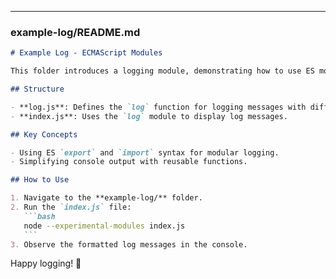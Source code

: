 ---

### **example-log/README.md**

````markdown
# Example Log - ECMAScript Modules

This folder introduces a logging module, demonstrating how to use ES modules for structured console logging.

## Structure

- **log.js**: Defines the `log` function for logging messages with different symbols.
- **index.js**: Uses the `log` module to display log messages.

## Key Concepts

- Using ES `export` and `import` syntax for modular logging.
- Simplifying console output with reusable functions.

## How to Use

1. Navigate to the **example-log/** folder.
2. Run the `index.js` file:
   ```bash
   node --experimental-modules index.js
   ```
3. Observe the formatted log messages in the console.
````

Happy logging! 📜
